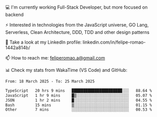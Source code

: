 💻 I'm currently working Full-Stack Developer, but more focused on backend

⚡ Interested in technologies from the JavaScript universe, GO Lang, Serverless, Clean Architecture, DDD, TDD and other design patterns

👥 Take a look at my LinkedIn profile: linkedin.com/in/felipe-romao-1442a814b/

📫 How to reach me: feliperomao.a@gmail.com

📊 Check my stats from WakaTime (VS Code) and GitHub:

<!--START_SECTION:waka-->

```txt
From: 18 March 2025 - To: 25 March 2025

TypeScript   20 hrs 9 mins   ██████████████████████░░░   88.64 %
JavaScript   1 hr 9 mins     █▒░░░░░░░░░░░░░░░░░░░░░░░   05.07 %
JSON         1 hr 2 mins     █░░░░░░░░░░░░░░░░░░░░░░░░   04.55 %
Bash         15 mins         ▒░░░░░░░░░░░░░░░░░░░░░░░░   01.15 %
Other        7 mins          ░░░░░░░░░░░░░░░░░░░░░░░░░   00.53 %
```

<!--END_SECTION:waka-->

